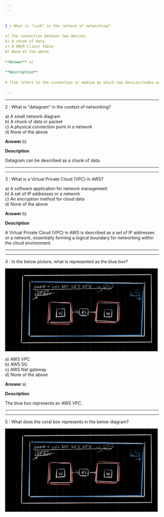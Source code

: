 ```yaml
---  
---  


1 : What is "Link" in the context of networking?  

a) The connection between two devices  
b) A chunk of data  
c) A DHCP Client Table  
d) None of the above  

**Answer** a)  

**Description**  

A link refers to the connection or medium by which two devices/nodes are connected in a network.  

---  
```

---  


2 : What is "datagram" in the context of networking?  

a) A small network diagram  
b) A chunk of data or packet  
c) A physical connection point in a network  
d) None of the above  

**Answer** b)  

**Description**  

Datagram can be described as a chunk of data.  

---  
---  


3 : What is a Virtual Private Cloud (VPC) in AWS?  

a) A software application for network management  
b) A set of IP addresses or a network  
c) An encryption method for cloud data  
d) None of the above  

**Answer** b)  

**Description**  

A Virtual Private Cloud (VPC) in AWS is described as a set of IP addresses or a network, essentially forming a logical boundary for networking within the cloud environment.  

---  
---  


4 : In the below picture, what is represented as the blue box?  

<img src="Images/lecture49_quizpic_21.png" width="500"/>  

a) AWS VPC  
b) AWS SG  
c) AWS Nat gateway  
d) None of the above  

**Answer** a)  

**Description**  

The blue box represents an AWS VPC.  

---  
---  


5 : What does the coral box represents in the below diagram?  

<img src="Images/lecture49_quizpic_22.png" width="500"/>  



